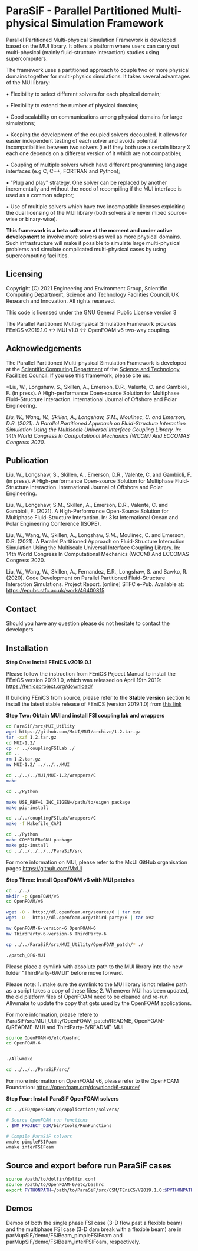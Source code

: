 # ParaSiF - Parallel Partitioned Multi-physical Simulation Framework

Parallel Partitioned Multi-physical Simulation Framework is developed based on the MUI library. It offers a platform where users can carry out multi-physical (mainly fluid-structure interaction) studies using supercomputers.

The framework uses a partitioned approach to couple two or more physical domains together for multi-physics simulations. It takes several advantages of the MUI library:

• Flexibility to select different solvers for each physical domain;

• Flexibility to extend the number of physical domains;

• Good scalability on communications among physical domains for large simulations;

• Keeping the development of the coupled solvers decoupled. It allows for easier independent testing of each solver and avoids potential incompatibilities between two solvers (i.e if they both use a certain library X each one depends on a different version of it which are not compatible);

• Coupling of multiple solvers which have different programming language interfaces (e.g C, C++, FORTRAN and Python);

• "Plug and play" strategy. One solver can be replaced by another incrementally and without the need of recompiling if the MUI interface is used as a common adaptor;

• Use of multiple solvers which have two incompatible licenses exploiting the dual licensing of the MUI library (both solvers are never mixed source-wise or binary-wise).

**This framework is a beta software at the moment and under active development** to involve more solvers as well as more physical domains. Such infrastructure will make it possible to simulate large multi-physical problems and simulate complicated multi-physical cases by using supercomputing facilities.

## Licensing

Copyright (C) 2021 Engineering and Environment Group, Scientific Computing Department, Science and Technology Facilities Council, UK Research and Innovation. All rights reserved.

This code is licensed under the GNU General Public License version 3

The Parallel Partitioned Multi-physical Simulation Framework provides FEniCS v2019.1.0 <-> MUI v1.0 <-> OpenFOAM v6 two-way coupling.

## Acknowledgements
The Parallel Partitioned Multi-physical Simulation Framework is developed at the [Scientific Computing Department](https://www.scd.stfc.ac.uk/) of the [Science and Technology Facilities Council](https://stfc.ukri.org/). If you use this framework, please cite us:

*Liu, W., Longshaw, S., Skillen, A., Emerson, D.R., Valente, C. and Gambioli, F. (in press). A High-performance Open-source Solution for Multiphase Fluid-Structure Interaction. International Journal of Offshore and Polar Engineering.

*Liu, W., Wang, W., Skillen, A., Longshaw, S.M., Moulinec, C. and Emerson, D.R. (2021). A Parallel Partitioned Approach on Fluid-Structure Interaction Simulation Using the Multiscale Universal Interface Coupling Library. In: 14th World Congress In Computational Mechanics (WCCM) And ECCOMAS Congress 2020.*

## Publication

Liu, W., Longshaw, S., Skillen, A., Emerson, D.R., Valente, C. and Gambioli, F. (in press). A High-performance Open-source Solution for Multiphase Fluid-Structure Interaction. International Journal of Offshore and Polar Engineering.

Liu, W., Longshaw, S.M., Skillen, A., Emerson, D.R., Valente, C. and Gambioli, F. (2021). A High-Performance Open-Source Solution for Multiphase Fluid-Structure Interaction. In: 31st International Ocean and Polar Engineering Conference (ISOPE).

Liu, W., Wang, W., Skillen, A., Longshaw, S.M., Moulinec, C. and Emerson, D.R. (2021). A Parallel Partitioned Approach on Fluid-Structure Interaction Simulation Using the Multiscale Universal Interface Coupling Library. In: 14th World Congress In Computational Mechanics (WCCM) And ECCOMAS Congress 2020.

Liu, W., Wang, W., Skillen, A., Fernandez, E.R., Longshaw, S. and Sawko, R. (2020). Code Development on Parallel Partitioned Fluid-Structure Interaction Simulations. Project Report. [online] STFC e-Pub. Available at: https://epubs.stfc.ac.uk/work/46400815.

## Contact

Should you have any question please do not hesitate to contact the developers

## Installation

**Step One: Install FEniCS v2019.0.1**

Please follow the instruction from FEniCS Prjoect Manual to install the FEniCS version 2019.1.0, which was released on April 19th 2019: https://fenicsproject.org/download/

If building FEniCS from source, please refer to the **Stable version** section to install the latest stable release of FEniCS (version 2019.1.0) from [this link](https://fenics.readthedocs.io/en/latest/installation.html#from-source)

**Step Two: Obtain MUI and install FSI coupling lab and wrappers**

```bash
cd ParaSiF/src/MUI_Utility
wget https://github.com/MxUI/MUI/archive/1.2.tar.gz
tar -xzf 1.2.tar.gz
cd MUI-1.2/
cp -r ../couplingFSILab ./
cd ..
rm 1.2.tar.gz
mv MUI-1.2/ ../../../MUI

cd ../../../MUI/MUI-1.2/wrappers/C
make

cd ../Python

make USE_RBF=1 INC_EIGEN=/path/to/eigen package
make pip-install

cd ../../couplingFSILab/wrappers/C
make -f Makefile_CAPI

cd ../Python
make COMPILER=GNU package
make pip-install
cd ../../../../../ParaSiF/src
```

For more information on MUI, please refer to the MxUI GitHub organisation pages https://github.com/MxUI

**Step Three: Install OpenFOAM v6 with MUI patches**

```bash
cd ../../
mkdir -p OpenFOAM/v6
cd OpenFOAM/v6

wget -O - http://dl.openfoam.org/source/6 | tar xvz
wget -O - http://dl.openfoam.org/third-party/6 | tar xvz

mv OpenFOAM-6-version-6 OpenFOAM-6
mv ThirdParty-6-version-6 ThirdParty-6

cp ../../ParaSiF/src/MUI_Utility/OpenFOAM_patch/* ./

./patch_OF6-MUI
```

Please place a symlink with absolute path to the MUI library into the new folder "ThirdParty-6/MUI" before move forward.

Please note: 1. make sure the symlink to the MUI library is not relative path as a script takes a copy of these files; 2. Whenever MUI has been updated, the old platform files of OpenFOAM need to be cleaned and re-run Allwmake to update the copy that gets used by the OpenFOAM applications.

For more information, please refere to ParaSiF/src/MUI_Utility/OpenFOAM_patch/README, OpenFOAM-6/README-MUI and ThirdParty-6/README-MUI

```bash
source OpenFOAM-6/etc/bashrc
cd OpenFOAM-6


./Allwmake

cd ../../../ParaSiF/src/
```
For more information on OpenFOAM v6, please refer to the OpenFOAM Foundation: https://openfoam.org/download/6-source/

**Step Four: Install ParaSiF OpenFOAM solvers**

```bash
cd ../CFD/OpenFOAM/V6/applications/solvers/

# Source OpenFOAM run functions
. $WM_PROJECT_DIR/bin/tools/RunFunctions

# Compile ParaSiF solvers
wmake pimpleFSIFoam
wmake interFSIFoam
```

## Source and export before run ParaSiF cases

```bash
source /path/to/dolfin/dolfin.conf
source /path/to/OpenFOAM-6/etc/bashrc
export PYTHONPATH=/path/to/ParaSiF/src/CSM/FEniCS/V2019.1.0:$PYTHONPATH
```

## Demos

Demos of both the single phase FSI case (3-D flow past a flexible beam) and the multiphase FSI case (3-D dam break with a flexible beam) are in parMupSiF/demo/FSIBeam_pimpleFSIFoam and parMupSiF/demo/FSIBeam_interFSIFoam, respectively.
